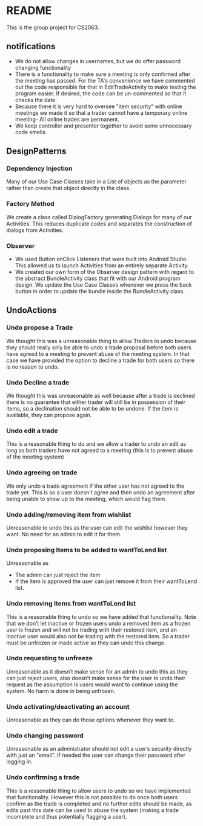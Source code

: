 # README
This is the group project for CS2063.


## notifications
* We do not allow changes in usernames, but we do offer password changing functionality
* There is a functionality to make sure a meeting is only confirmed after the meeting has passed.
For the TA's convenience we have commented out the code responsible for that in EditTradeActivity to
make testing the program easier. If desired, the code can be un-commented so that it checks the date.
* Because there it is very hard to oversee "item security" with online meetings we made it so that a
trader cannot have a temporary online meeting- All online trades are permanent.
* We keep controller and presenter together to avoid some unnecessary code smells.

## DesignPatterns
### Dependency Injection
Many of our Use Case Classes take in a List of objects as the parameter 
rather than create that object directly in the class.
### Factory Method
We create a class called DialogFactory generating Dialogs for many of our Activities.
This reduces duplicate codes and separates the construction of dialogs from Activities.
### Observer 
* We used Button onClick Listeners that were built into Android Studio. This allowed us to
launch Activities from an entirely separate Activity.
* We created our own form of the Observer design pattern with regard to the abstract 
BundleActivity class that fit with our Android program design. We update the Use Case Classes
whenever we press the back button in order to update the bundle inside the BundleActivity class.

## UndoActions
### Undo propose a Trade 
We thought this was a unreasonable thing to allow Traders to undo because they should really only be able to undo
a trade proposal before both users have agreed to a meeting to prevent abuse of the meeting system.
In that case we have provided the option to decline a trade for both users so there is no reason to undo.

### Undo Decline a trade 
We thought this was unreasonable as well because after a trade is declined there is no guarantee that either trader will still
be in possession of their items, so a declination should not be able to be undone. If the item is available, they can propose again.

### Undo edit a trade   
This is a reasonable thing to do and we allow a trader to undo an edit as long as both traders have not agreed to a meeting
(this is to prevent abuse of the meeting system)

### Undo agreeing on trade
We only undo a trade agreement if the other user has not agreed to the trade yet. This is so a user doesn't agree and then
undo an agreement after being unable to show up to the meeting, which would flag them.

### Undo adding/removing item from wishlist
Unreasonable to undo this as the user can edit the wishlist however they want. No need for an admin to edit it for them.

### Undo proposing Items to be added to wantToLend list 
Unreasonable as 
* The admin can just reject the item
* If the item is approved the user can just remove it from their wantToLend list.

### Undo removing Items from wantToLend list
This is a reasonable thing to undo so we have added that functionality.
Note that we don’t let inactive or frozen users undo a removed item as a
frozen user is frozen and will not be trading with their restored item,
and an inactive user would also not be trading with the restored item. So a
trader must be unfrozen or made active so they can undo this change.

### Undo requesting to unfreeze
Unreasonable as it doesn’t make sense for an admin to undo this as they can just reject users,
also doesn’t make sense for the user to undo their request as the assumption is users
 would want to continue using the system. No harm is done in being unfrozen.

### Undo activating/deactivating an account
Unreasonable as they can do those options whenever they want to.

### Undo changing password 
Unreasonable as an administrator should not edit a user’s security directly with just an "email". If needed the user
can change their password after logging in.

### Undo confirming a trade 
This is a reasonable thing to allow users to undo so we have implemented that functionality.
However this is not possible to do once both users confirm as the trade is completed and no further
edits should be made, as edits past this date can be used to abuse the system (making a trade incomplete
and thus potentially flagging a user).
